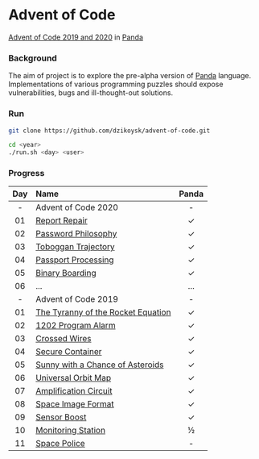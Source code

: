 # Advent of Code
[Advent of Code 2019 and 2020](https://adventofcode.com/) in [Panda](https://github.com/panda-lang/panda)

### Background
The aim of project is to explore the pre-alpha version of [Panda](https://github.com/panda-lang/panda) language.
Implementations of various programming puzzles should expose vulnerabilities, bugs and ill-thought-out solutions.

### Run
```bash
git clone https://github.com/dzikoysk/advent-of-code.git

cd <year>
./run.sh <day> <user>
```

### Progress


| Day | Name | Panda | 
|:---:|:---|:---:|
| - | Advent of Code 2020 | - |
| 01 | [Report Repair](https://adventofcode.com/2020/day/1) | ✓ |
| 02 | [Password Philosophy](https://adventofcode.com/2020/day/2) | ✓ |
| 03 | [Toboggan Trajectory](https://adventofcode.com/2020/day/3) | ✓ |
| 04 | [Passport Processing](https://adventofcode.com/2020/day/4) | ✓ |
| 05 | [Binary Boarding](https://adventofcode.com/2020/day/5) | ✓ |
| 06 | ... | ... |
| - | Advent of Code 2019 | - |
| 01 | [The Tyranny of the Rocket Equation](https://adventofcode.com/2019/day/1) | ✓ |
| 02 | [1202 Program Alarm](https://adventofcode.com/2019/day/2) | ✓ |
| 03 | [Crossed Wires](https://adventofcode.com/2019/day/3) | ✓ |
| 04 | [Secure Container](https://adventofcode.com/2019/day/4) | ✓ |
| 05 | [Sunny with a Chance of Asteroids](https://adventofcode.com/2019/day/5) | ✓ |
| 06 | [Universal Orbit Map](https://adventofcode.com/2019/day/6) | ✓ |
| 07 | [Amplification Circuit](https://adventofcode.com/2019/day/7) | ✓ |
| 08 | [Space Image Format](https://adventofcode.com/2019/day/8) | ✓ |
| 09 | [Sensor Boost](https://adventofcode.com/2019/day/9) | ✓ |
| 10 | [Monitoring Station](https://adventofcode.com/2019/day/10) | ½ |
| 11 | [Space Police](https://adventofcode.com/2019/day/11) | - |
